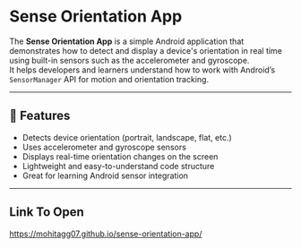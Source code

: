 # Sense Orientation App

The **Sense Orientation App** is a simple Android application that demonstrates how to detect and display a device's orientation in real time using built-in sensors such as the accelerometer and gyroscope.  
It helps developers and learners understand how to work with Android’s `SensorManager` API for motion and orientation tracking.

---

## 🚀 Features

- Detects device orientation (portrait, landscape, flat, etc.)
- Uses accelerometer and gyroscope sensors
- Displays real-time orientation changes on the screen
- Lightweight and easy-to-understand code structure
- Great for learning Android sensor integration

---

## Link To Open
https://mohitagg07.github.io/sense-orientation-app/
